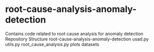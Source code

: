 # root-cause-analysis-anomaly-detection
Contains code related to root cause analysis for anomaly detection
Repository Structure
root-cause-analysis-anomaly-detection
usad.py
utils.py
root_cause_analysis.py
plots
datasets

